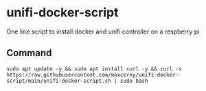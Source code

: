 # unifi-docker-script
One line script to install docker and unifi controller on a respberry pi
## Command
```
sudo apt update -y && sudo apt install curl -y && curl -s https://raw.githubusercontent.com/maxcerny/unifi-docker-script/main/unifi-docker-script.sh | sudo bash
```
